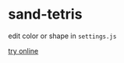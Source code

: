 # sand-tetris

edit color or shape in `settings.js`

[try online ](https://oy3o.github.io/sand-tetris/)